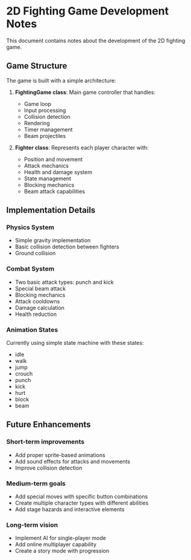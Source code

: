 # 2D Fighting Game Development Notes

This document contains notes about the development of the 2D fighting game.

## Game Structure

The game is built with a simple architecture:

1. **FightingGame class**: Main game controller that handles:
   - Game loop
   - Input processing
   - Collision detection
   - Rendering
   - Timer management
   - Beam projectiles

2. **Fighter class**: Represents each player character with:
   - Position and movement
   - Attack mechanics
   - Health and damage system
   - State management
   - Blocking mechanics
   - Beam attack capabilities

## Implementation Details

### Physics System
- Simple gravity implementation
- Basic collision detection between fighters
- Ground collision

### Combat System
- Two basic attack types: punch and kick
- Special beam attack
- Blocking mechanics
- Attack cooldowns
- Damage calculation
- Health reduction

### Animation States
Currently using simple state machine with these states:
- idle
- walk
- jump
- crouch
- punch
- kick
- hurt
- block
- beam

## Future Enhancements

### Short-term improvements
- Add proper sprite-based animations
- Add sound effects for attacks and movements
- Improve collision detection

### Medium-term goals
- Add special moves with specific button combinations
- Create multiple character types with different abilities
- Add stage hazards and interactive elements

### Long-term vision
- Implement AI for single-player mode
- Add online multiplayer capability
- Create a story mode with progression
